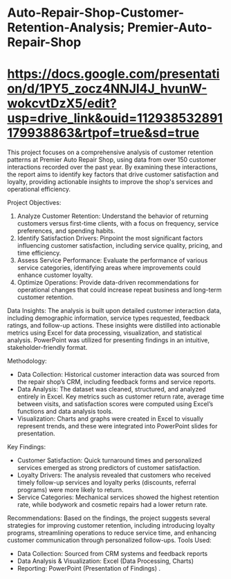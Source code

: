 # Auto-Repair-Shop-Customer-Retention-Analysis; Premier-Auto-Repair-Shop 
# https://docs.google.com/presentation/d/1PY5_zocz4NNJI4J_hvunW-wokcvtDzX5/edit?usp=drive_link&ouid=112938532891179938863&rtpof=true&sd=true 

This project focuses on a comprehensive analysis of customer retention patterns at Premier Auto Repair Shop, using data from over 150 customer interactions recorded over the past year. By examining these interactions, the report aims to identify key factors that drive customer satisfaction and loyalty, providing actionable insights to improve the shop's services and operational efficiency.

Project Objectives:
1. Analyze Customer Retention: Understand the behavior of returning customers versus first-time clients, with a focus on frequency, service preferences, and spending habits.
2. Identify Satisfaction Drivers: Pinpoint the most significant factors influencing customer satisfaction, including service quality, pricing, and time efficiency.
3. Assess Service Performance: Evaluate the performance of various service categories, identifying areas where improvements could enhance customer loyalty.
4. Optimize Operations: Provide data-driven recommendations for operational changes that could increase repeat business and long-term customer retention.

Data Insights:
The analysis is built upon detailed customer interaction data, including demographic information, service types requested, feedback ratings, and follow-up actions. These insights were distilled into actionable metrics using Excel for data processing, visualization, and statistical analysis. PowerPoint was utilized for presenting findings in an intuitive, stakeholder-friendly format.

Methodology:
- Data Collection: Historical customer interaction data was sourced from the repair shop’s CRM, including feedback forms and service reports.
- Data Analysis: The dataset was cleaned, structured, and analyzed entirely in Excel. Key metrics such as customer return rate, average time between visits, and satisfaction scores were computed using Excel’s functions and data analysis tools.
- Visualization: Charts and graphs were created in Excel to visually represent trends, and these were integrated into PowerPoint slides for presentation.

Key Findings:
- Customer Satisfaction: Quick turnaround times and personalized services emerged as strong predictors of customer satisfaction.
- Loyalty Drivers: The analysis revealed that customers who received timely follow-up services and loyalty perks (discounts, referral programs) were more likely to return.
- Service Categories: Mechanical services showed the highest retention rate, while bodywork and cosmetic repairs had a lower return rate.

Recommendations:
Based on the findings, the project suggests several strategies for improving customer retention, including introducing loyalty programs, streamlining operations to reduce service time, and enhancing customer communication through personalized follow-ups.
Tools Used:
- Data Collection: Sourced from CRM systems and feedback reports
- Data Analysis & Visualization: Excel (Data Processing, Charts)
- Reporting: PowerPoint (Presentation of Findings)
.

